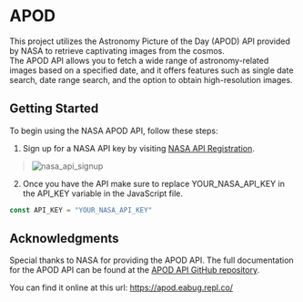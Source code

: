 # APOD
This project utilizes the Astronomy Picture of the Day (APOD) API provided by NASA to retrieve captivating images from the cosmos.<br>
The APOD API allows you to fetch a wide range of astronomy-related images based on a specified date, and it offers features such as single date search,
date range search, and the option to obtain high-resolution images.<br>

## Getting Started
To begin using the NASA APOD API, follow these steps:
1. Sign up for a NASA API key by visiting [NASA API Registration](https://api.nasa.gov/index.html#signUp).
> ![nasa_api_signup](https://github.com/AnouarElKihal/apod/assets/68613907/05605677-30e8-4164-839c-8e07da8a7b39)

2. Once you have the API make sure to replace YOUR_NASA_API_KEY in the API_KEY variable in the JavaScript file.
```javascript
const API_KEY = "YOUR_NASA_API_KEY"
```

## Acknowledgments
Special thanks to NASA for providing the APOD API. The full documentation for the APOD API can be found at the [APOD API GitHub repository](https://github.com/nasa/apod-api).

You can find it online at this url: https://apod.eabug.repl.co/
